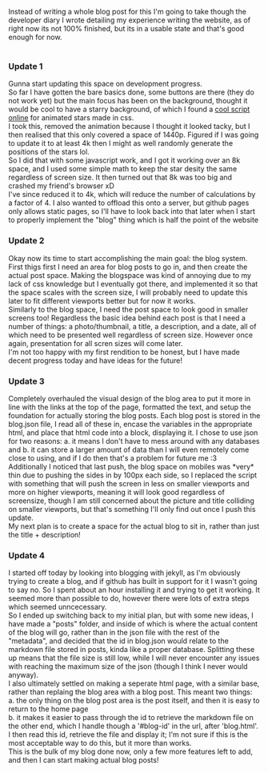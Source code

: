 Instead of writing a whole blog post for this I'm going to take though the developer diary I wrote detailing my experience writing the website, as of right now its not 100% finished, but its in a usable state and that's good enough for now.
<br><br>
<h3> Update 1 </h3>
<p>Gunna start updating this space on development progress.<br>
So far I have gotten the bare basics done, some buttons are there (they do not work yet) but the main focus has been on the background, thought it would be cool to have a starry background, of which I found a <a href="https://codepen.io/riley-pearce/pen/OJWPjZM?fbclid=IwAR2HwzINeVhFg7-YQvFDV8Teh-IH6akXO9RY3uMTapRobDt-R9fJ6-GIMkY">cool script online</a> for animated stars made in css.<br>
I took this, removed the animation because I thought it looked tacky, but I then realised that this only covered a space of 1440p. Figured if I was going to update it to at least 4k then I might as well randomly generate the positions of the stars lol.<br>
So I did that with some javascript work, and I got it working over an 8k space, and I used some simple math to keep the star desity the same regardless of screen size. It then turned out that 8k was too big and crashed my friend's browser xD <br>
I've since reduced it to 4k, which will reduce the number of calculations by a factor of 4. I also wanted to offload this onto a server, but github pages only allows static pages, so I'll have to look back into that later when I start to properly implement the "blog" thing which is half the point of the website </p>
<h3> Update 2 </h3>
<p>Okay now its time to start accomplishing the main goal: the blog system. First thigs first I need an area for blog posts to go in, and then create the actual post space. Making the blogspace was kind of annoying due to my lack of css knowledge but I eventually got there, and implemented it so that the space scales with the screen size, I will probably need to update this later to fit different viewports better but for now it works. <br>
Similarly to the blog space, I need the post space to look good in smaller screens too! Regardless the basic idea behind each post is that I need a number of things: a photo/thumbnail, a title, a description, and a date, all of which need to be presented well regardless of screen size. However once again, presentation for all scren sizes will come later.<br>
I'm not too happy with my first rendition to be honest, but I have made decent progress today and have ideas for the future!</p>
<h3> Update 3 </h3>
<p>Completely overhauled the visual design of the blog area to put it more in line with the links at the top of the page, formatted the text, and setup the foundation for actually storing the blog posts. Each blog post is stored in the blog.json file, I read all of these in, encase the variables in the appropriate html, and place that html code into a block, displaying it. I chose to use json for two reasons: a. it means I don't have to mess around with any databases and b. it can store a larger amount of data than I will even remotely come close to using, and if I do then that's a problem for future me :3<br>
Additionally I noticed that last push, the blog space on mobiles was *very* thin due to pushing the sides in by 100px each side, so I replaced the script with something that will push the screen in less on smaller viewports and more on higher viewports, meaning it will look good regardless of screensize, though I am still concerned about the picture and title colliding on smaller viewports, but that's something I'll only find out once I push this update.<br>
My next plan is to create a space for the actual blog to sit in, rather than just the title + description!</p>
<h3> Update 4 </h3>
<p>I started off today by looking into blogging with jekyll, as I'm obviously trying to create a blog, and if github has built in support for it I wasn't going to say no. So I spent about an hour installing it and trying to get it working. It seemed more than possible to do, however there were lots of extra steps which seemed unncecessary.<br>
So I ended up switching back to my initial plan, but with some new ideas, I have made a "posts" folder, and inside of which is where the actual content of the blog will go, rather than in the json file with the rest of the "metadata", and decided that the id in blog.json would relate to the markdown file stored in posts, kinda like a proper database. Splitting these up means that the file size is still low, while I will never encounter any issues with reaching the maximum size of the json (though I think I never would anyway).<br>
I also ultimately settled on making a seperate html page, with a similar base, rather than replaing the blog area with a blog post. This meant two things: <br>a. the only thing on the blog post area is the post itself, and then it is easy to return to the home page <br>b. it makes it easier to pass through the id to retrieve the markdown file on the other end, which I handle though a '#blog-id' in the url, after 'blog.html'. I then read this id, retrieve the file and display it; I'm not sure if this is the most acceptable way to do this, but it more than works.<br>
This is the bulk of my blog done now, only a few more features left to add, and then I can start making actual blog posts!</p>